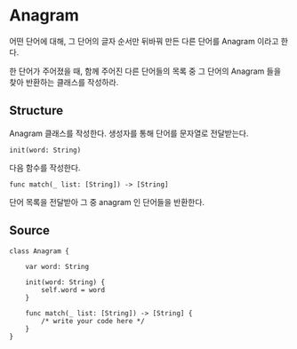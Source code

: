 # Anagram

어떤 단어에 대해, 그 단어의 글자 순서만 뒤바꿔 만든 다른 단어를 Anagram 이라고 한다.

한 단어가 주어졌을 때, 함께 주어진 다른 단어들의 목록 중 그 단어의 Anagram 들을 찾아 반환하는 클래스를 작성하라.

## Structure

Anagram 클래스를 작성한다. 생성자를 통해 단어를 문자열로 전달받는다.

    init(word: String)

다음 함수를 작성한다.

    func match(_ list: [String]) -> [String]

단어 목록을 전달받아 그 중 anagram 인 단어들을 반환한다.

## Source

    class Anagram {

        var word: String

        init(word: String) {
            self.word = word
        }

        func match(_ list: [String]) -> [String] {
            /* write your code here */
        }
    }
